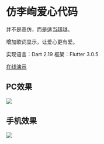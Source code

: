 # 仿李峋爱心代码

并不是高仿，而是适当超越。

增加歌词显示，让爱心更有爱。

实现语言：Dart 2.19
框架：Flutter 3.0.5

[在线演示](https://love.kingtous.cn)

## PC效果
![](http://img.kingtous.cn/img/20221116161253.png)

## 手机效果
![](http://img.kingtous.cn/img/Screenshot_2022-11-16-16-07-08-924_com.tencent.mm.jpg)
